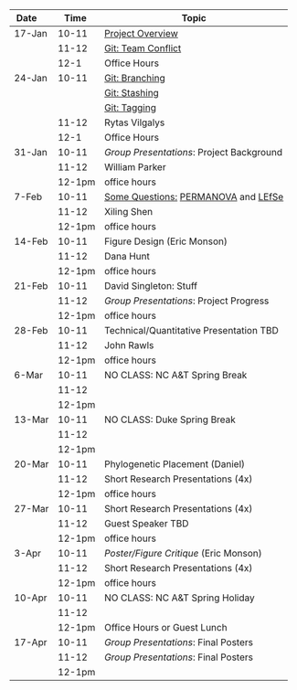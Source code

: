 | Date     | Time   | Topic                                                                                                          |
|----------|--------|----------------------------------------------------------------------------------------------------------------|
| 17-Jan   | 10-11  | [Project Overview](lectures/project_overview.md)                                                               |
|          | 11-12  | [Git: Team Conflict](lessons/bootcamp/040_git_overview.md#team-conflicts)                                      |
|          | 12-1   | Office Hours                                                                                                   |
| 24-Jan   | 10-11  | [Git: Branching](https://git-scm.com/book/en/v2/Git-Branching-Basic-Branching-and-Merging)                     |
|          |        | [Git: Stashing](https://git-scm.com/book/en/v2/Git-Tools-Stashing-and-Cleaning)                                |
|          |        | [Git: Tagging](https://git-scm.com/book/en/v2/Git-Basics-Tagging)                                              |
|          | 11-12  | Rytas Vilgalys                                                                                                 |
|          | 12-1   | Office Hours                                                                                                   |
| 31-Jan   | 10-11  | *Group Presentations*: Project Background                                                                      |
|          | 11-12  | William Parker                                                                                                 |
|          | 12-1pm | office hours                                                                                                   |
| 7-Feb    | 10-11  | [Some Questions:](lectures/some_questions.pdf) [PERMANOVA](lessons/permanova.md) and [LEfSe](lessons/lefse.md) |
|          | 11-12  | Xiling Shen                                                                                                    |
|          | 12-1pm | office hours                                                                                                   |
| 14-Feb   | 10-11  | Figure Design (Eric Monson)                                                                                    |
|          | 11-12  | Dana Hunt                                                                                                      |
|          | 12-1pm | office hours                                                                                                   |
| 21-Feb   | 10-11  | David Singleton: Stuff                                                                                         |
|          | 11-12  | *Group Presentations*: Project Progress                                                                        |
|          | 12-1pm | office hours                                                                                                   |
| 28-Feb   | 10-11  | Technical/Quantitative Presentation TBD                                                                        |
|          | 11-12  | John Rawls                                                                                                     |
|          | 12-1pm | office hours                                                                                                   |
| 6-Mar    | 10-11  | NO CLASS: NC A&T Spring Break                                                                                  |
|          | 11-12  |                                                                                                                |
|          | 12-1pm |                                                                                                                |
| 13-Mar   | 10-11  | NO CLASS: Duke Spring Break                                                                                    |
|          | 11-12  |                                                                                                                |
|          | 12-1pm |                                                                                                                |
| 20-Mar   | 10-11  | Phylogenetic Placement (Daniel)                                                                                |
|          | 11-12  | Short Research Presentations (4x)                                                                              |
|          | 12-1pm | office hours                                                                                                   |
| 27-Mar   | 10-11  | Short Research Presentations (4x)                                                                              |
|          | 11-12  | Guest Speaker TBD                                                                                              |
|          | 12-1pm | office hours                                                                                                   |
| 3-Apr    | 10-11  | *Poster/Figure Critique* (Eric Monson)                                                                         |
|          | 11-12  | Short Research Presentations (4x)                                                                              |
|          | 12-1pm | office hours                                                                                                   |
| 10-Apr   | 10-11  | NO CLASS: NC A&T Spring Holiday                                                                                |
|          | 11-12  |                                                                                                                |
|          | 12-1pm | Office Hours or Guest Lunch                                                                                    |
| 17-Apr   | 10-11  | *Group Presentations*: Final Posters                                                                           |
|          | 11-12  | *Group Presentations*: Final Posters                                                                           |
|          | 12-1pm |                                                                                                                |
